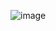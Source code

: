 ![image](https://github.com/harinivithan4287/VAC017/assets/138183456/047bed3b-956e-4daa-92ad-d7b8186cbb10)

